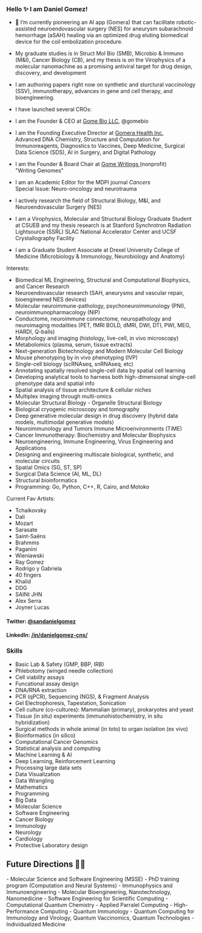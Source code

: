 ### Hello ✨  I am Daniel Gomez!

- 🔭 I’m currently pioneering an AI app (Gomera) that can facilitate robotic-assisted neuroendovascular surgery (NES) for aneurysm subarachnoid hemorrhage (aSAH) healing via an optimized drug eluting biomedical device for the coil embolization procedure. 

- My graduate studies is in Struct Mol Bio (SMB), Microbio & Immuno (M&I), Cancer Biology (CB), and my thesis is on the Virophysics of a molecular nanomachine as a promising antiviral target for drug design, discovery, and development

- I am authoring papers right now on synthetic and sturctural vaccinology (SSV), immunotherapy, advances in gene and cell therapy, and bioengineering.

- I have launched several CROs: 

- I am the Founder & CEO at <a href=https://gome.bio>Gome Bio LLC</a>, @gomebio <br> 

- I am the Founding Executive Director at <a href=https://gomera.io>Gomera Health Inc.</a><br>
Advanced DNA Chemistry, Structure and Computation for Immunoreagents, Diagnostics to Vaccines, Deep Medicine, 
Surgical Data Science (SDS), AI in Surgery, and Digital Pathology

- I am the Founder & Board Chair at <a href=https://gomewritings.org>Gome Writings </a>(nonprofit) <br>
"Writing Genomes" 

- I am an Academic Editor for the MDPI journal <i> Cancers </i> <br>
Special Issue: Neuro-oncology and neurotrauma

- I actively research the field of Structural Biology, M&I, and Neuroendovascular Surgery (NES) 

- I am a Virophysics, Molecular and Structural Biology Graduate Student at CSUEB and my thesis research is at Stanford Synchrotron Radiation Lightsource (SSRL) SLAC National Accelerator Center and UCSF Crystallography Facility

- I am a Graduate Student Associate at Drexel University College of Medicine (Microbiology & Immunology, Neurobiology and Anatomy)

Interests:
- Biomedical ML Engineering, Structural and Computational Biophysics, and Cancer Research
- Neuroendovascular research (SAH, aneurysms and vascular repair, bioengineered NES devices)
- Molecular neuroimmune-pathology, psychoneuroimmunology (PNI), neuroimmunopharmacology (NIP)
- Conductome, neuroimmune connectome, neuropathology and neuroimaging modalities (PET, fMRI BOLD, dMRI, DWI, DTI, PWI, MEG, HARDI, Q-balls)
- Morphology and imaging (histology, live-cell, in vivo microscopy)
- Metabolomics (plasma, serum, tissue extracts)
- Next-generation Biotechnology and Modern Molecular Cell Biology
- Mouse phenotyping by in vivo phenotyping (IVP)
- Single-cell biology (scRNAseq, snRNAseq, etc)
- Annotating spatially resolved single-cell data by spatial cell learning
- Developing analytical tools to harness both high-dimensional single-cell phenotype data and spatial info
- Spatial analysis of tissue architecture & cellular niches
- Multiplex imaging through multi-omics 
- Molecular Structural Biology - Organelle Structural Biology
- Biological cryogenic microscopy and tomography 
- Deep generative molecular design in drug discovery (hybrid data models, multimodal generative models)
- Neuroimmunology and Tumors Immune Microenvironments (TiME)
- Cancer Immunotherapy: Biochemistry and Molecular Biophysics
- Neuroengineering, Immune Engineering, Virus Engineering and Applications
- Designing and engineering multiscale biological, synthetic, and molecular circuits
- Spatial Omics (SG, ST, SP)
- Surgical Data Science (AI, ML, DL)
- Structural bioinformatics
- Programming: Go, Python, C++, R, Cairo, and Motoko 

Current Fav Artists:
- Tchaikovsky
- Dali
- Mozart
- Sarasate
- Saint-Saëns
- Brahmms
- Paganini
- Wieniawski
- Ray Gomez
- Rodrigo y Gabriela
- 40 fingers
- Khalid
- DDG
- SAINt JHN
- Alex Serra
- Joyner Lucas


#### Twitter: [@sandanielgomez](https://twitter.com/sandanielgomez) 
#### LinkedIn: [/in/danielgomez-cns/](https://www.linkedin.com/in/danielgomez-cns) 

### Skills

- Basic Lab & Safety (GMP, BBP, IRB)	
- Phlebotomy (winged needle collection)
- Cell viability assays
- Funcational assay design
- DNA/RNA extraction
- PCR (qPCR), Sequencing (NGS), & Fragment Analysis
- Gel Electrophoresis, Tapestation, Sonication
- Cell culture (co-cultures): Mammalian (primary), prokaryotes and yeast 
- Tissue (in situ) experiments (immunohistochemistry, in situ hybridization)
- Surgical methods in whole animal (in toto) to organ isolation (ex vivo)
- Bioinformatics (in silico)
- Computational Cancer Genomics 
- Statistical analysis and computing
- Machine Learning & AI
- Deep Learning, Reinforcement Learning
- Processing large data sets
- Data Visualization
- Data Wrangling
- Mathematics
- Programming
- Big Data
- Molecular Science
- Software Engineering
- Cancer Biology
- Immunology
- Neurology
- Cardiology
- Protective Laboratory design

	
<h2>Future Directions &#x1F468;&#x200D;&#x1F4BB;</h2>
- Molecular Science and Software Engineering (MSSE)
- PhD training program (Computation and Neural Systems)
- Immunophysics and Immunoengineering
- Molecular Bioengineering, Nanotechnology, Nanomedicine
- Software Engineering for Scientific Computing
- Computational Quantum Chemistry
- Applied Parralel Computing
- High-Performance Computing
- Quantum Immunology
- Quantum Computing for Immunology and Virology, Quantum Vaccinomics, Quantum Technologies
- Individualized Medicine
	
</html>

